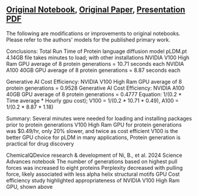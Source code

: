 ## [Original Notebook](https://github.com/lamm-mit/ProteinMechanicsDiffusionDesign/blob/main/notebook_for_colab/pLDM_inference_standalone_colab.ipynb), [Original Paper](https://www.science.org/doi/10.1126/sciadv.adl4000), [Presentation PDF](https://drive.google.com/file/d/1pxL73oXK3Hn434YfERKi2aZ2GQ-HMvyF/view?usp=sharing) 

The following are modifications or improvements to original notebooks. Please refer to the authors' models for the published primary work.

Conclusions: Total Run Time of Protein language diffusion model pLDM.pt 4.14GB file takes minutes to load; with other installations
NVIDIA V100 High Ram GPU average of 8 protein generations = 10.71 seconds each 
NVIDIA A100 40GB GPU average of 8 protein generations = 8.87 seconds each 

Generative AI Cost Efficiency: NVIDIA V100 High Ram GPU average of 8 protein generations = 0.9528
Generative AI Cost Efficiency: NVIDIA A100 40GB GPU average of 8 protein generations = 0.4777
Equation: 1/(0.2 * Time average * Hourly gpu cost); V100 = 1/(0.2 * 10.71 * 0.49), A100 = 1/(0.2 * 8.87 * 1.18) 

Summary: Several minutes were needed for loading and installing packages prior to protein generations
V100 High Ram GPU for protein generations was $0.49/hr, only 20% slower, and twice as cost efficient
V100 is the better GPU choice for pLDM in many applications, Protein generation is practical for drug discovery 

ChemicalQDevice research & development of Ni, B., et al. 2024 Science Advances notebook
The number of generations based on highest pull forces was increased to eight proteins
Perplexity decreased with pulling force, likely associated with less alpha helix structural motifs
GPU Cost efficiency study highlighted appropriateness of NVIDIA V100 High Ram GPU, shown above
